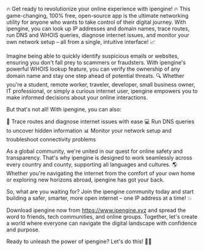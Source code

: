 🔥 Get ready to revolutionize your online experience with ipengine! 🔥 This game-changing, 100% free, open-source app is the ultimate networking utility for anyone who wants to take control of their digital journey. With ipengine, you can look up IP addresses and domain names, trace routes, run DNS and WHOIS queries, diagnose internet issues, and monitor your own network setup – all from a single, intuitive interface! 📈

Imagine being able to quickly identify suspicious emails or websites, ensuring you don't fall prey to scammers or fraudsters. With ipengine's powerful WHOIS lookup feature, you can verify the ownership of any domain name and stay one step ahead of potential threats. 🔍 Whether you're a student, remote worker, traveler, developer, small business owner, IT professional, or simply a curious internet user, ipengine empowers you to make informed decisions about your online interactions.

But that's not all! With ipengine, you can also:

📍 Trace routes and diagnose internet issues with ease
💻 Run DNS queries to uncover hidden information
📊 Monitor your network setup and troubleshoot connectivity problems

As a global community, we're united in our quest for online safety and transparency. That's why ipengine is designed to work seamlessly across every country and county, supporting all languages and cultures. 🌎 Whether you're navigating the internet from the comfort of your own home or exploring new horizons abroad, ipengine has got your back.

So, what are you waiting for? Join the ipengine community today and start building a safer, smarter, more open internet – one IP address at a time! 💥

Download ipengine now from https://www.ipengine.xyz and spread the word to friends, tech communities, and online groups. Together, let's create a world where everyone can navigate the digital landscape with confidence and purpose.

Ready to unleash the power of ipengine? Let's do this! 🚀✨